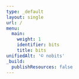 ```yaml
---
type: _default
layout: single
url: /
menu:
  main:
    weight: 1
    identifier: bits
    title: bits
unifiedAlt: '© nobits'
_build:
  publishResources: false
---
```

